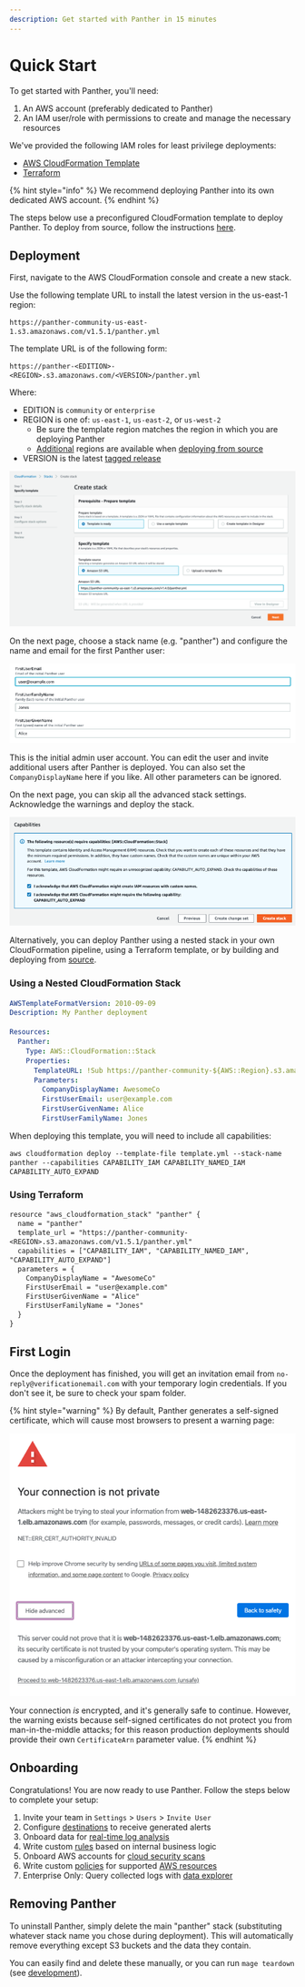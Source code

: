 ```yaml
---
description: Get started with Panther in 15 minutes
---
```


# Quick Start

To get started with Panther, you'll need:

1. An AWS account (preferably dedicated to Panther)
2. An IAM user/role with permissions to create and manage the necessary resources

We've provided the following IAM roles for least privilege deployments:

- [AWS CloudFormation Template](https://github.com/panther-labs/panther/blob/master/deployments/auxiliary/cloudformation/panther-deployment-role.yml)
- [Terraform](https://github.com/panther-labs/panther/tree/master/deployments/auxiliary/terraform/panther_deployment_role)

{% hint style="info" %}
We recommend deploying Panther into its own dedicated AWS account.
{% endhint %}

The steps below use a preconfigured CloudFormation template to deploy Panther. To deploy from source, follow the instructions [here](development.md#deploying).

## Deployment

First, navigate to the AWS CloudFormation console and create a new stack.

Use the following template URL to install the latest version in the us-east-1 region:

```
https://panther-community-us-east-1.s3.amazonaws.com/v1.5.1/panther.yml
```

The template URL is of the following form:

```
https://panther-<EDITION>-<REGION>.s3.amazonaws.com/<VERSION>/panther.yml
```

Where:

* EDITION is `community` or `enterprise`
* REGION is one of: `us-east-1`, `us-east-2`, or `us-west-2`
    * Be sure the template region matches the region in which you are deploying Panther
    * [Additional](development.md#supported-regions) regions are available when [deploying from source](development.md#deploying)
* VERSION is the latest [tagged release](https://github.com/panther-labs/panther/releases)

![CloudFormation Console](.gitbook/assets/quick-start-cfn-deploy-1.png)

On the next page, choose a stack name (e.g. "panther") and configure the name and email for the first Panther user:

![CloudFormation Parameters](.gitbook/assets/quick-start-cfn-deploy-2.png)

This is the initial admin user account. You can edit the user and invite additional users after Panther is deployed. You can also set the `CompanyDisplayName` here if you like. All other parameters can be ignored.

On the next page, you can skip all the advanced stack settings. Acknowledge the warnings and deploy the stack.

![CloudFormation Capabilities](.gitbook/assets/quick-start-cfn-deploy-3.png)

Alternatively, you can deploy Panther using a nested stack in your own CloudFormation pipeline, using a Terraform template, or by building and deploying from [source](development.md#deploying).

### Using a Nested CloudFormation Stack

```yaml
AWSTemplateFormatVersion: 2010-09-09
Description: My Panther deployment

Resources:
  Panther:
    Type: AWS::CloudFormation::Stack
    Properties:
      TemplateURL: !Sub https://panther-community-${AWS::Region}.s3.amazonaws.com/v1.5.1/panther.yml
      Parameters:
        CompanyDisplayName: AwesomeCo
        FirstUserEmail: user@example.com
        FirstUserGivenName: Alice
        FirstUserFamilyName: Jones
```

When deploying this template, you will need to include all capabilities:

```
aws cloudformation deploy --template-file template.yml --stack-name panther --capabilities CAPABILITY_IAM CAPABILITY_NAMED_IAM CAPABILITY_AUTO_EXPAND
```

### Using Terraform

```hcl
resource "aws_cloudformation_stack" "panther" {
  name = "panther"
  template_url = "https://panther-community-<REGION>.s3.amazonaws.com/v1.5.1/panther.yml"
  capabilities = ["CAPABILITY_IAM", "CAPABILITY_NAMED_IAM", "CAPABILITY_AUTO_EXPAND"]
  parameters = {
    CompanyDisplayName = "AwesomeCo"
    FirstUserEmail = "user@example.com"
    FirstUserGivenName = "Alice"
    FirstUserFamilyName = "Jones"
  }
}
```

## First Login

Once the deployment has finished, you will get an invitation email from `no-reply@verificationemail.com` with your temporary login credentials. If you don't see it, be sure to check your spam folder.

{% hint style="warning" %}
By default, Panther generates a self-signed certificate, which will cause most browsers to present a warning page:

![Self-Signed Certificate Warning](.gitbook/assets/quick-start-cert-warning.png)

Your connection _is_ encrypted, and it's generally safe to continue. However, the warning exists because self-signed certificates do not protect you from man-in-the-middle attacks; for this reason production deployments should provide their own `CertificateArn` parameter value.
{% endhint %}

## Onboarding

Congratulations! You are now ready to use Panther. Follow the steps below to complete your setup:

1. Invite your team in `Settings` > `Users` > `Invite User`
2. Configure [destinations](destinations) to receive generated alerts
3. Onboard data for [real-time log analysis](log-analysis/setup.md)
4. Write custom [rules](log-analysis/rules) based on internal business logic
5. Onboard AWS accounts for [cloud security scans](cloud-security)
6. Write custom [policies](cloud-security/policies) for supported [AWS resources](cloud-security/resources)
7. Enterprise Only: Query collected logs with [data explorer](enterprise/data-analytics)

## Removing Panther
To uninstall Panther, simply delete the main "panther" stack (substituting whatever stack name you chose during deployment).
This will automatically remove everything except S3 buckets and the data they contain.

You can easily find and delete these manually, or you can run `mage teardown` (see [development](development.md#teardown)).
